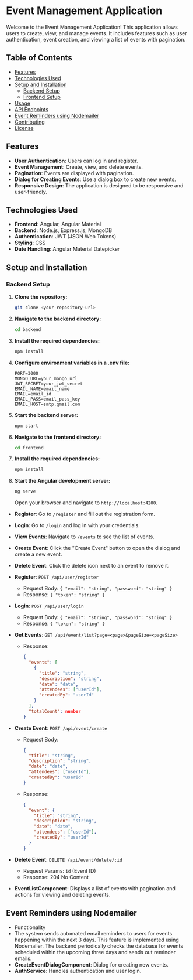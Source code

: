 # Event Management Application

Welcome to the Event Management Application! This application allows users to create, view, and manage events. It includes features such as user authentication, event creation, and viewing a list of events with pagination.

## Table of Contents

- [Features](#features)
- [Technologies Used](#technologies-used)
- [Setup and Installation](#setup-and-installation)
  - [Backend Setup](#backend-setup)
  - [Frontend Setup](#frontend-setup)
- [Usage](#usage)
- [API Endpoints](#api-endpoints)
- [Event Reminders using Nodemailer](#event-reminders-using-nodemailer)
- [Contributing](#contributing)
- [License](#license)

## Features

- **User Authentication**: Users can log in and register.
- **Event Management**: Create, view, and delete events.
- **Pagination**: Events are displayed with pagination.
- **Dialog for Creating Events**: Use a dialog box to create new events.
- **Responsive Design**: The application is designed to be responsive and user-friendly.

## Technologies Used

- **Frontend**: Angular, Angular Material
- **Backend**: Node.js, Express.js, MongoDB
- **Authentication**: JWT (JSON Web Tokens)
- **Styling**: CSS
- **Date Handling**: Angular Material Datepicker

## Setup and Installation

### Backend Setup

1. **Clone the repository:**

   ```bash
   git clone <your-repository-url>

   ```

2. **Navigate to the backend directory:**

   ```bash
   cd backend
   ```

3. **Install the required dependencies:**

   ```bash
   npm install
   ```

4. **Configure environment variables in a .env file:**

   ```
   PORT=3000
   MONGO_URL=your_mongo_url
   JWT_SECRET=your_jwt_secret
   EMAIL_NAME=email_name
   EMAIL=email_id
   EMAIL_PASS=email_pass_key
   EMAIL_HOST=smtp.gmail.com
   ```

5. **Start the backend server:**
   ```bash
   npm start
   ```
6. **Navigate to the frontend directory:**

   ```bash
   cd frontend
   ```

7. **Install the required dependencies:**

   ```bash
   npm install
   ```

8. **Start the Angular development server:**
   ```bash
   ng serve
   ```
   Open your browser and navigate to `http://localhost:4200`.

- **Register**: Go to `/register` and fill out the registration form.
- **Login**: Go to `/login` and log in with your credentials.
- **View Events**: Navigate to `/events` to see the list of events.
- **Create Event**: Click the "Create Event" button to open the dialog and create a new event.
- **Delete Event**: Click the delete icon next to an event to remove it.

- **Register**: `POST /api/user/register`

  - Request Body: `{ "email": "string", "password": "string" }`
  - Response: `{ "token": "string" }`

- **Login**: `POST /api/user/login`
  - Request Body: `{ "email": "string", "password": "string" }`
  - Response: `{ "token": "string" }`
- **Get Events**: `GET /api/event/list?page=<page>&pageSize=<pageSize>`

  - Response:
    ```json
    {
      "events": [
        {
          "title": "string",
          "description": "string",
          "date": "date",
          "attendees": ["userId"],
          "createdBy": "userId"
        }
      ],
      "totalCount": number
    }
    ```

- **Create Event**: `POST /api/event/create`

  - Request Body:
    ```json
    {
      "title": "string",
      "description": "string",
      "date": "date",
      "attendees": ["userId"],
      "createdBy": "userId"
    }
    ```
  - Response:
    ```json
    {
      "event": {
        "title": "string",
        "description": "string",
        "date": "date",
        "attendees": ["userId"],
        "createdBy": "userId"
      }
    }
    ```

- **Delete Event**: `DELETE /api/event/delete/:id`

  - Request Params: `id` (Event ID)
  - Response: 204 No Content

- **EventListComponent**: Displays a list of events with pagination and actions for viewing and deleting events.

## Event Reminders using Nodemailer

- Functionality
- The system sends automated email reminders to users for events happening within the next 3 days. This feature is implemented using Nodemailer. The backend periodically checks the database for events scheduled within the upcoming three days and sends out reminder emails.
- **CreateEventDialogComponent**: Dialog for creating new events.
- **AuthService**: Handles authentication and user login.
